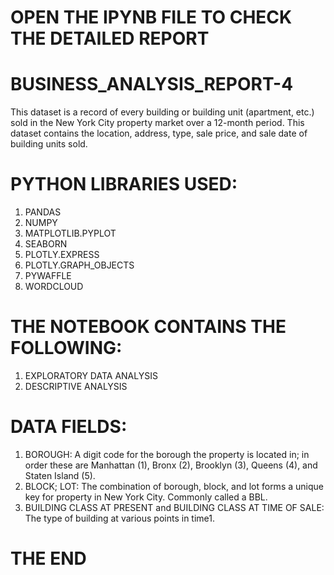# OPEN THE IPYNB FILE TO CHECK THE DETAILED REPORT
# BUSINESS_ANALYSIS_REPORT-4
This dataset is a record of every building or building unit (apartment, etc.) sold in the New York City property market over a 12-month period. This dataset contains the location, address, type, sale price, and sale date of building units sold.
# PYTHON LIBRARIES USED:
1. PANDAS
2. NUMPY
3. MATPLOTLIB.PYPLOT
4. SEABORN
5. PLOTLY.EXPRESS
6. PLOTLY.GRAPH_OBJECTS
7. PYWAFFLE
8. WORDCLOUD
# THE NOTEBOOK CONTAINS THE FOLLOWING:
1. EXPLORATORY DATA ANALYSIS
2. DESCRIPTIVE ANALYSIS
# DATA FIELDS:
1. BOROUGH: A digit code for the borough the property is located in; in order these are Manhattan (1), Bronx (2), Brooklyn (3), Queens (4), and Staten Island (5).
2. BLOCK; LOT: The combination of borough, block, and lot forms a unique key for property in New York City. Commonly called a BBL.
3. BUILDING CLASS AT PRESENT and BUILDING CLASS AT TIME OF SALE: The type of building at various points in time1.
# THE END
